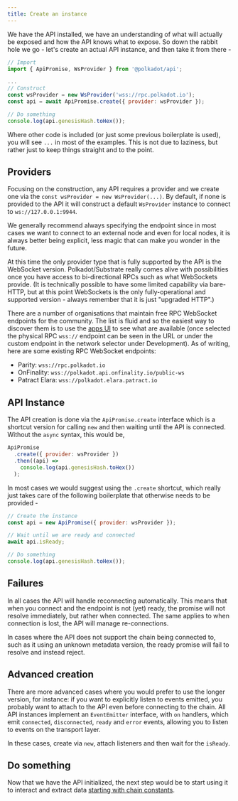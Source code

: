 ```yaml
---
title: Create an instance
---
```


We have the API installed, we have an understanding of what will actually be exposed and how the API knows what to expose. So down the rabbit hole we go - let's create an actual API instance, and then take it from there -

```js
// Import
import { ApiPromise, WsProvider } from '@polkadot/api';

...
// Construct
const wsProvider = new WsProvider('wss://rpc.polkadot.io');
const api = await ApiPromise.create({ provider: wsProvider });

// Do something
console.log(api.genesisHash.toHex());
```

Where other code is included (or just some previous boilerplate is used), you will see `...` in most of the examples. This is not due to laziness, but rather just to keep things straight and to the point.


## Providers

Focusing on the construction, any API requires a provider and we create one via the `const wsProvider = new WsProvider(...)`. By default, if none is provided to the API it will construct a default `WsProvider` instance to connect to `ws://127.0.0.1:9944`.

We generally recommend always specifying the endpoint since in most cases we want to connect to an external node and even for local nodes, it is always better being explicit, less magic that can make you wonder in the future.

At this time the only provider type that is fully supported by the API is the WebSocket version. Polkadot/Substrate really comes alive with possibilities once you have access to bi-directional RPCs such as what WebSockets provide. (It is technically possible to have some limited capability via bare-HTTP, but at this point WebSockets is the only fully-operational and supported version - always remember that it is just "upgraded HTTP".)

There are a number of organisations that maintain free RPC WebSocket endpoints for the community. The list is fluid and so the easiest way to discover them is to use the [apps UI](https://polkadot.js.org/apps/) to see what are available (once selected the physical RPC `wss://` endpoint can be seen in the URL or under the custom endpoint in the network selector under Development). As of writing, here are some existing RPC WebSocket endpoints:

- Parity: `wss://rpc.polkadot.io`
- OnFinality: `wss://polkadot.api.onfinality.io/public-ws`
- Patract Elara: `wss://polkadot.elara.patract.io`

## API Instance

The API creation is done via the `ApiPromise.create` interface which is a shortcut version for calling `new` and then waiting until the API is connected. Without the `async` syntax, this would be,

```js
ApiPromise
  .create({ provider: wsProvider })
  .then((api) =>
    console.log(api.genesisHash.toHex())
  );
```

In most cases we would suggest using the `.create` shortcut, which really just takes care of the following boilerplate that otherwise needs to be provided -

```js
// Create the instance
const api = new ApiPromise({ provider: wsProvider });

// Wait until we are ready and connected
await api.isReady;

// Do something
console.log(api.genesisHash.toHex());
```


## Failures

In all cases the API will handle reconnecting automatically. This means that when you connect and the endpoint is not (yet) ready, the promise will not resolve immediately, but rather when connected. The same applies to when connection is lost, the API will manage re-connections.

In cases where the API does not support the chain being connected to, such as it using an unknown metadata version, the ready promise will fail to resolve and instead reject.


## Advanced creation

There are more advanced cases where you would prefer to use the longer version, for instance: if you want to explicitly listen to events emitted, you probably want to attach to the API even before connecting to the chain. All API instances implement an `EventEmitter` interface, with `on` handlers, which emit `connected`, `disconnected`, `ready` and `error` events, allowing you to listen to events on the transport layer.

In these cases, create via `new`, attach listeners and then wait for the `isReady`.


## Do something

Now that we have the API initialized, the next step would be to start using it to interact and extract data [starting with chain constants](api.consts.md).
